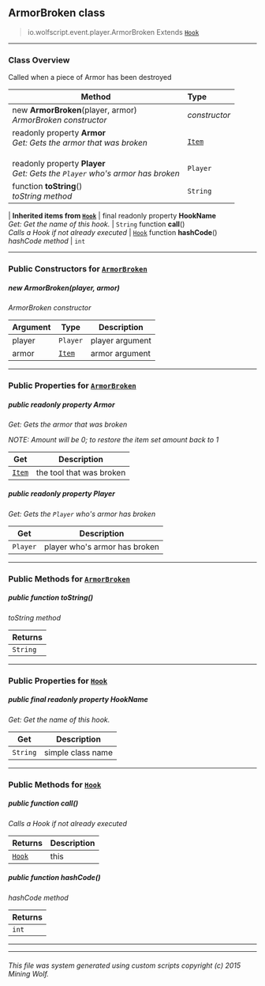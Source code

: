 ## ArmorBroken __class__

>io.wolfscript.event.player.ArmorBroken
>Extends [`Hook`](../../hook/Hook.md)

---

### Class Overview

Called when a piece of Armor has been destroyed

Method | Type   
--- | :--- 
new __ArmorBroken__(player, armor) <br> _ArmorBroken constructor_ | _constructor_
 readonly property __Armor__ <br> _Get: Gets the armor that was broken<p/>_ | [`Item`](../../api/inventory/Item.md)
 readonly property __Player__ <br> _Get: Gets the `Player` who's armor has broken_ | `Player`
 function __toString__() <br> _toString method_ | `String`
 |
__Inherited items from [`Hook`](../../hook/Hook.md)__ |
final readonly property __HookName__ <br> _Get: Get the name of this hook._ | `String`
 function __call__() <br> _Calls a Hook if not already executed_ | [`Hook`](../../hook/Hook.md)
 function __hashCode__() <br> _hashCode method_ | `int`





---

### Public Constructors for [`ArmorBroken`](ArmorBroken.md)

##### <a id='armorbroken'></a>new __ArmorBroken__(player, armor) 

_ArmorBroken constructor_

Argument | Type | Description  
--- | --- | --- 
player | `Player` | player argument
armor | [`Item`](../../api/inventory/Item.md) | armor argument

---

### Public Properties for [`ArmorBroken`](ArmorBroken.md)

##### <a id='armor'></a>public  readonly property __Armor__

_Get: Gets the armor that was broken<p/> NOTE: Amount will be 0; to restore the item set amount back to 1_

Get | Description
--- | --- 
[`Item`](../../api/inventory/Item.md) | the tool that was broken



##### <a id='player'></a>public  readonly property __Player__

_Get: Gets the `Player` who's armor has broken_

Get | Description
--- | --- 
`Player` | player who's armor has broken



---

### Public Methods for [`ArmorBroken`](ArmorBroken.md)

##### <a id='tostring'></a>public  function __toString__()

_toString method_

Returns | 
--- | 
`String` |


---

### Public Properties for [`Hook`](../../hook/Hook.md)

##### <a id='hookname'></a>public final readonly property __HookName__

_Get: Get the name of this hook._

Get | Description
--- | --- 
`String` | simple class name



---

### Public Methods for [`Hook`](../../hook/Hook.md)

##### <a id='call'></a>public  function __call__()

_Calls a Hook if not already executed_

Returns | Description
--- | --- 
[`Hook`](../../hook/Hook.md) | this


##### <a id='hashcode'></a>public  function __hashCode__()

_hashCode method_

Returns | 
--- | 
`int` |


---


---


###### This file was system generated using custom scripts copyright (c) 2015 Mining Wolf.
	

